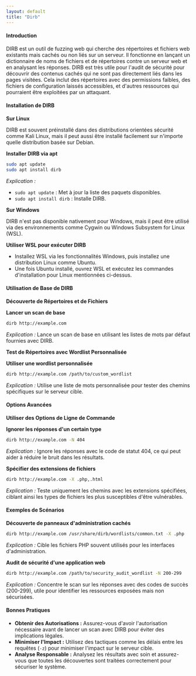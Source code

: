 ```yaml
---
layout: default
title: "Dirb"
---
```


#### Introduction

DIRB est un outil de fuzzing web qui cherche des répertoires et fichiers web existants mais cachés ou non liés sur un serveur. Il fonctionne en lançant un dictionnaire de noms de fichiers et de répertoires contre un serveur web et en analysant les réponses. DIRB est très utile pour l'audit de sécurité pour découvrir des contenus cachés qui ne sont pas directement liés dans les pages visitées. Cela inclut des répertoires avec des permissions faibles, des fichiers de configuration laissés accessibles, et d'autres ressources qui pourraient être exploitées par un attaquant.

#### Installation de DIRB

**Sur Linux**

DIRB est souvent préinstallé dans des distributions orientées sécurité comme Kali Linux, mais il peut aussi être installé facilement sur n'importe quelle distribution basée sur Debian.

**Installer DIRB via apt**

```bash
sudo apt update
sudo apt install dirb
```

_Explication :_

* `sudo apt update` : Met à jour la liste des paquets disponibles.
* `sudo apt install dirb` : Installe DIRB.

**Sur Windows**

DIRB n'est pas disponible nativement pour Windows, mais il peut être utilisé via des environnements comme Cygwin ou Windows Subsystem for Linux (WSL).

**Utiliser WSL pour exécuter DIRB**

* Installez WSL via les fonctionnalités Windows, puis installez une distribution Linux comme Ubuntu.
* Une fois Ubuntu installé, ouvrez WSL et exécutez les commandes d'installation pour Linux mentionnées ci-dessus.

#### Utilisation de Base de DIRB

**Découverte de Répertoires et de Fichiers**

**Lancer un scan de base**

```bash
dirb http://example.com
```

_Explication :_ Lance un scan de base en utilisant les listes de mots par défaut fournies avec DIRB.

**Test de Répertoires avec Wordlist Personnalisée**

**Utiliser une wordlist personnalisée**

```bash
dirb http://example.com /path/to/custom_wordlist
```

_Explication :_ Utilise une liste de mots personnalisée pour tester des chemins spécifiques sur le serveur cible.

#### Options Avancées

**Utiliser des Options de Ligne de Commande**

**Ignorer les réponses d'un certain type**

```bash
dirb http://example.com -N 404
```

_Explication :_ Ignore les réponses avec le code de statut 404, ce qui peut aider à réduire le bruit dans les résultats.

**Spécifier des extensions de fichiers**

```bash
dirb http://example.com -X .php,.html
```

_Explication :_ Teste uniquement les chemins avec les extensions spécifiées, ciblant ainsi les types de fichiers les plus susceptibles d'être vulnérables. 

#### Exemples de Scénarios

**Découverte de panneaux d'administration cachés**

```bash
dirb http://example.com /usr/share/dirb/wordlists/common.txt -X .php
```

_Explication :_ Cible les fichiers PHP souvent utilisés pour les interfaces d'administration.

**Audit de sécurité d'une application web**

```bash
dirb http://example.com /path/to/security_audit_wordlist -N 200-299
```

_Explication :_ Concentre le scan sur les réponses avec des codes de succès (200-299), utile pour identifier les ressources exposées mais non sécurisées.

#### Bonnes Pratiques

* **Obtenir des Autorisations :** Assurez-vous d'avoir l'autorisation nécessaire avant de lancer un scan avec DIRB pour éviter des implications légales.
* **Minimiser l'Impact :** Utilisez des tactiques comme les délais entre les requêtes (`-z`) pour minimiser l'impact sur le serveur cible.
* **Analyse Responsable :** Analysez les résultats avec soin et assurez-vous que toutes les découvertes sont traitées correctement pour sécuriser le système.
